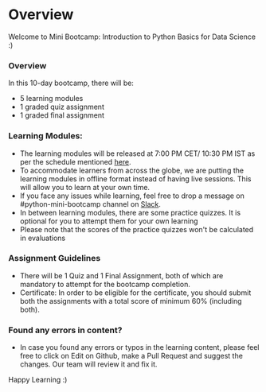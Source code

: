 # Overview

Welcome to Mini Bootcamp: Introduction to Python Basics for Data Science :\)

### Overview

In this 10-day bootcamp, there will be:

* 5 learning modules
* 1 graded quiz assignment
* 1 graded final assignment

### Learning Modules:

* The learning modules will be released at 7:00 PM CET/ 10:30 PM IST as per the schedule mentioned [here](https://docs.google.com/document/d/12jFADwe-QzFeMJ5_Xt5SGo0CQ8WPH9t9K2d24UxgOBw/edit).
* To accommodate learners from across the globe, we are putting the learning modules in offline format instead of having live sessions. This will allow you to learn at your own time.
* If you face any issues while learning, feel free to drop a message on \#python-mini-bootcamp channel on [Slack](https://join.slack.com/t/dphibootcamp/shared_invite/zt-ndk1sg93-31J2Fnzn~pLkbqMTCJrfaw).
* In between learning modules, there are some practice quizzes. It is optional for you to attempt them for your own learning 
* Please note that the scores of the practice quizzes won't be calculated in evaluations  

### Assignment Guidelines

* There will be 1 Quiz and 1 Final Assignment, both of which are mandatory to attempt for the bootcamp completion.
* Certificate: In order to be eligible for the certificate, you should submit both the assignments with a total score of minimum 60% \(including both\).

### Found any errors in content?

* In case you found any errors or typos in the learning content, please feel free to click on Edit on Github, make a Pull Request and suggest the changes. Our team will review it and fix it.

 Happy Learning :\)

